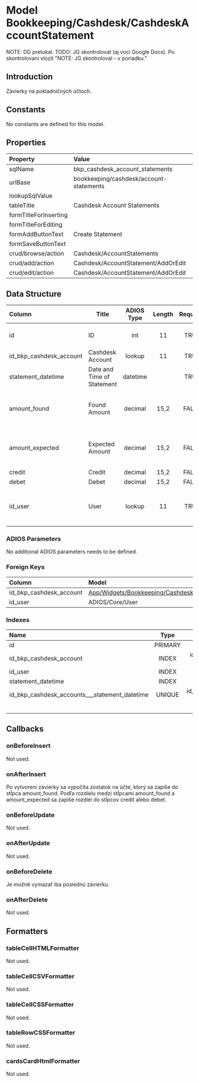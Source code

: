 # Model Bookkeeping/Cashdesk/CashdeskAccountStatement

NOTE: DD pretukal.
TODO: JG skontrolovat (aj voci Google Docs). Po skontrolovani vlozit "NOTE: JG skontroloval - v poriadku."

## Introduction

Závierky na pokladničných účtoch.

## Constants

No constants are defined for this model.

## Properties

| Property              | Value                                   |
| :-------------------- | :-------------------------------------- |
| sqlName               | bkp_cashdesk_account_statements         |
| urlBase               | bookkeeping/cashdesk/account-statements |
| lookupSqlValue        |                                         |
| tableTitle            | Cashdesk Account Statements             |
| formTitleForInserting |                                         |
| formTitleForEditing   |                                         |
| formAddButtonText     | Create Statement                        |
| formSaveButtonText    |                                         |
| crud/browse/action    | Cashdesk/AccountStatements              |
| crud/add/action       | Cashdesk/AccountStatement/AddOrEdit     |
| crud/edit/action      | Cashdesk/AccountStatement/AddOrEdit     |

## Data Structure

| Column                  | Title                      | ADIOS Type | Length | Required | Notes                                   |
| :---------------------- | -------------------------- | :--------: | :----: | :------: | :-------------------------------------- |
| id                      | ID                         |    int     |   11   |   TRUE   | Jedinečné ID záznamu                    |
| id_bkp_cashdesk_account | Cashdesk Account           |   lookup   |   11   |   TRUE   | ID pokladne                             |
| statement_datetime      | Date and Time of Statement |  datetime  |        |   TRUE   | Dátum a čas závierky                    |
| amount_found            | Found Amount               |  decimal   |  15,2  |  FALSE   | Suma, ktorá bola pri závierke zistená   |
| amount_expected         | Expected Amount            |  decimal   |  15,2  |  FALSE   | Suma, ktorá bola pri závierke očakávaná |
| credit                  | Credit                     |  decimal   |  15,2  |  FALSE   | Prebytok                                |
| debet                   | Debet                      |  decimal   |  15,2  |  FALSE   | Manko                                   |
| id_user                 | User                       |   lookup   |   11   |   TRUE   | ID užívateľa, ktorý závierku vykonall   |

### ADIOS Parameters

No additional ADIOS parameters needs to be defined.

### Foreign Keys

| Column                  | Model                                                                                                      | Relation | OnUpdate | OnDelete |
| :---------------------- | :--------------------------------------------------------------------------------------------------------- | :------: | -------- | -------- |
| id_bkp_cashdesk_account | [App/Widgets/Bookkeeping/Cashdesk/Models/CashdeskAccount](../../../Bookkeeping/Cashdesk/Models/CashdeskAccount.md) |   1:N    | Cascade  | Restrict |
| id_user                 | ADIOS/Core/User                                                                                            |   1:N    | Cascade  | Restrict |

### Indexes

| Name                                          |  Type   |               Column + Order |
| :-------------------------------------------- | :-----: | ---------------------------: |
| id                                            | PRIMARY |                       id ASC |
| id_bkp_cashdesk_account                       |  INDEX  |  id_bkp_cashdesk_account ASC |
| id_user                                       |  INDEX  |                  id_user ASC |
| statement_datetime                            |  INDEX  |       statement_datetime ASC |
| id_bkp_cashdesk_accounts___statement_datetime | UNIQUE  | id_bkp_cashdesk_accounts ASC |
|                                               |         |       statement_datetime ASC |

## Callbacks

### onBeforeInsert

Not used.

### onAfterInsert

Po vytvorení závierky sa vypočíta zostatok na účte, ktorý sa zapíše do stĺpca amount_found. Podľa rozdielu medzi stĺpcami amount_found a amount_expected sa zapíše rozdiel do stĺpcov credit alebo debet.

### onBeforeUpdate

Not used.

### onAfterUpdate

Not used.

### onBeforeDelete

Je možné vymazať iba poslednú závierku.

### onAfterDelete

Not used.

## Formatters

### tableCellHTMLFormatter

Not used.

### tableCellCSVFormatter

Not used.

### tableCellCSSFormatter

Not used.

### tableRowCSSFormatter

Not used.

### cardsCardHtmlFormatter

Not used.
